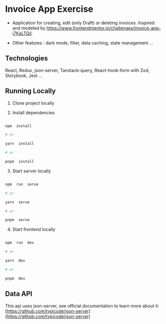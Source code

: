 # Invoice App Exercise

-   Application for creating, edit (only Draft) or deleting invoices.
    Inspired and modeled by https://www.frontendmentor.io/challenges/invoice-app-i7KaLTQjl.

-   Other features : dark mode, filter, data caching, state management ...

## Technologies

React, Redux, json-server,  Tanstack-query, React-hook-form with Zod, Storybook, Jest ...

## Running Locally

1. Clone project locally

2. Install dependencies

```bash

npm  install

# or

yarn  install

# or

pnpm  install

```

3. Start server locally

```bash

npm  run  serve

# or

yarn  serve

# or

pnpm  serve

```

4. Start frontend locally

```bash

npm  run  dev

# or

yarn  dev

# or

pnpm  dev

```

## Data API

This api uses json-server, see official documentation to learn more about it: [https://github.com/typicode/json-server](https://github.com/typicode/json-server)
